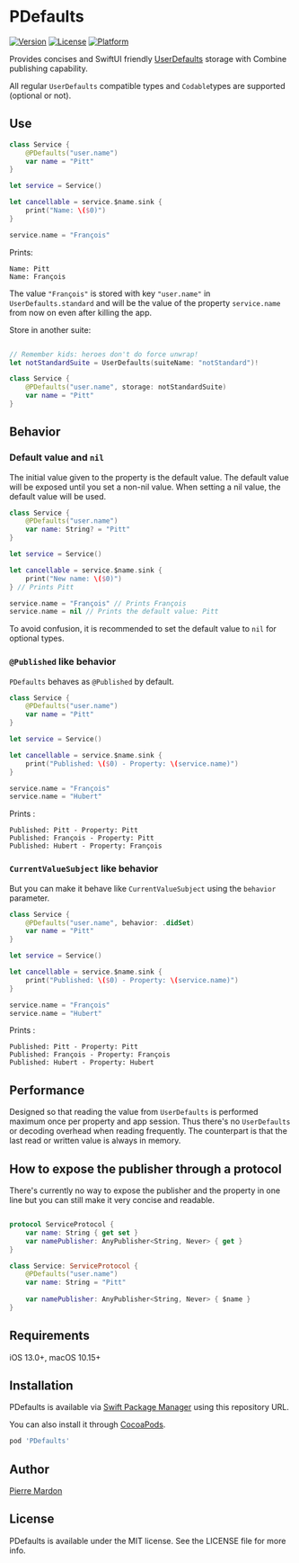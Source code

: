# PDefaults

[![Version](https://img.shields.io/cocoapods/v/PDefaults.svg?style=flat)](https://cocoapods.org/pods/PDefaults)
[![License](https://img.shields.io/cocoapods/l/PDefaults.svg?style=flat)](https://cocoapods.org/pods/PDefaults)
[![Platform](https://img.shields.io/cocoapods/p/PDefaults.svg?style=flat)](https://cocoapods.org/pods/PDefaults)

Provides concises and SwiftUI friendly [UserDefaults](https://developer.apple.com/documentation/foundation/userdefaults) storage with Combine publishing capability.

All regular `UserDefaults` compatible types and `Codable`types are supported (optional or not). 

## Use

```swift
class Service {
    @PDefaults("user.name")
    var name = "Pitt"
}

let service = Service()

let cancellable = service.$name.sink {
    print("Name: \($0)")
}

service.name = "François"

```
Prints:
```
Name: Pitt
Name: François
```
The value `"François"` is stored with key `"user.name"` in `UserDefaults.standard` and will be the value of the property `service.name` from now on even after killing the app. 

Store in another suite:

```swift

// Remember kids: heroes don't do force unwrap!
let notStandardSuite = UserDefaults(suiteName: "notStandard")!

class Service {
    @PDefaults("user.name", storage: notStandardSuite)
    var name = "Pitt"
}
```

## Behavior

### Default value and `nil`

The initial value given to the property is the default value. The default value will be exposed until you set a non-nil value. When setting a nil value, the default value will be used.

```swift
class Service {
    @PDefaults("user.name")
    var name: String? = "Pitt"
}

let service = Service()

let cancellable = service.$name.sink {
    print("New name: \($0)")
} // Prints Pitt

service.name = "François" // Prints François
service.name = nil // Prints the default value: Pitt
```

To avoid confusion, it is recommended to set the default value to `nil` for optional types.

### `@Published` like behavior

`PDefaults` behaves as `@Published` by default.

```swift
class Service {
    @PDefaults("user.name")
    var name = "Pitt"
}

let service = Service()

let cancellable = service.$name.sink {
    print("Published: \($0) - Property: \(service.name)")
}

service.name = "François"
service.name = "Hubert"
```

Prints :

```
Published: Pitt - Property: Pitt
Published: François - Property: Pitt
Published: Hubert - Property: François
```

### `CurrentValueSubject` like behavior

But you can make it behave like `CurrentValueSubject` using the `behavior` parameter.

```swift
class Service {
    @PDefaults("user.name", behavior: .didSet)
    var name = "Pitt"
}

let service = Service()

let cancellable = service.$name.sink {
    print("Published: \($0) - Property: \(service.name)")
}

service.name = "François"
service.name = "Hubert"
```

Prints :

```
Published: Pitt - Property: Pitt
Published: François - Property: François
Published: Hubert - Property: Hubert
```

## Performance

Designed so that reading the value from `UserDefaults` is performed maximum once per property and app session. 
Thus there's no `UserDefaults` or decoding overhead when reading frequently. The counterpart is that the last read or written value is always in memory.

## How to expose the publisher through a protocol

There's currently no way to expose the publisher and the property in one line but you can still make it very concise and readable.

```swift

protocol ServiceProtocol {
    var name: String { get set }
    var namePublisher: AnyPublisher<String, Never> { get }
}

class Service: ServiceProtocol {
    @PDefaults("user.name")
    var name: String = "Pitt"
    
    var namePublisher: AnyPublisher<String, Never> { $name }
}

```

## Requirements

iOS 13.0+, macOS 10.15+

## Installation

PDefaults is available via [Swift Package Manager](https://www.swift.org/package-manager/) using this repository URL.

You can also install it through [CocoaPods](https://cocoapods.org).

```ruby
pod 'PDefaults'
```

## Author

[Pierre Mardon](mailto:pierre@pittscraft.com)

## License

PDefaults is available under the MIT license. See the LICENSE file for more info.
